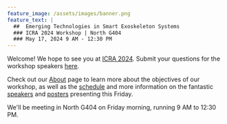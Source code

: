 ```yaml
---
feature_image: /assets/images/banner.png
feature_text: |
  ##  Emerging Technologies in Smart Exoskeleton Systems
  ### ICRA 2024 Workshop | North G404
  ### May 17, 2024 9 AM - 12:30 PM 
---
```


Welcome! We hope to see you at [ICRA 2024](http://ieee-icra.org/). Submit your questions for the workshop speakers [here](https://forms.gle/HwSw48vt2fKVvS5N8).

Check out our [About](../about) page to learn more about the objectives of our workshop, as well as the [schedule](../schedule) and more information on the fantastic [speakers](../speakerorg) and [posters](../posters) presenting this Friday.

We'll be meeting in North G404 on Friday morning, running 9 AM to 12:30 PM.